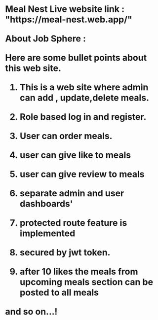 
<h1>Meal Nest </h>
Live website link : "https://meal-nest.web.app/"

About Job Sphere :

Here are some bullet points about this web site.

1. This is a web site where admin can add , update,delete meals.

3. Role based log in and register.

2. User can order meals.

3. user can give like to meals

4. user can give review to meals

5. separate admin and user dashboards'

6. protected route feature is implemented

7. secured by jwt token.

8. after 10 likes the meals from upcoming meals section can be posted to all meals

and so on...!

